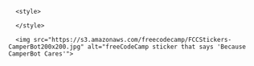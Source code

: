 <!-- Use a Retina Image for Higher Resolution Displays -->

```
  <style>

  </style>

  <img src="https://s3.amazonaws.com/freecodecamp/FCCStickers-CamperBot200x200.jpg" alt="freeCodeCamp sticker that says 'Because CamperBot Cares'">
```
